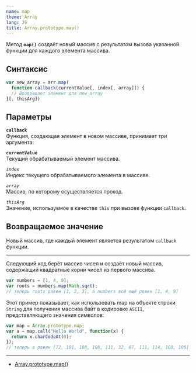 ```yaml
---
name: map
theme: Array
lang: JS
title: Array.prototype.map()
---
```


Метод **`map()`** создаёт новый массив с результатом вызова указанной функции для каждого элемента массива.

## Синтаксис

```js
var new_array = arr.map(
  function callback(currentValue[, index[, array]]) {
  // Возвращает элемент для new_array
}[, thisArg])
```

## Параметры

**`callback`**<br />
Функция, создающая элемент в новом массиве, принимает три аргумента:

**`currentValue`**<br />
Текущий обрабатываемый элемент массива.

_`index`_<br />
Индекс текущего обрабатываемого элемента в массиве.

_`array`_<br />
Массив, по которому осуществляется проход.

_`thisArg`_<br />
Значение, используемое в качестве `this` при вызове функции `callback`.

## Возвращаемое значение

Новый массив, где каждый элемент является результатом `callback` функции.

---

Следующий код берёт массив чисел и создаёт новый массив, содержащий квадратные корни чисел из первого массива.

```js
var numbers = [1, 4, 9];
var roots = numbers.map(Math.sqrt);
// теперь roots равен [1, 2, 3], а numbers всё ещё равен [1, 4, 9]
```

Этот пример показывает, как использовать map на объекте строки `String` для получения массива байт в кодировке `ASCII`, представляющего значения символов:

```js
var map = Array.prototype.map;
var a = map.call("Hello World", function(x) {
  return x.charCodeAt(0);
});
// теперь a равен [72, 101, 108, 108, 111, 32, 87, 111, 114, 108, 100]
```

---

- [Array.prototype.map()](https://developer.mozilla.org/ru/docs/Web/JavaScript/Reference/Global_Objects/Array/map)

